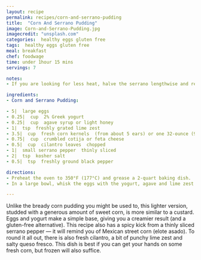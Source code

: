 ```yaml
---
layout: recipe
permalink: recipes/corn-and-serrano-pudding
title:  "Corn And Serrano Pudding"
image: Corn-and-Serrano-Pudding.jpg
imagecredit: "unsplash.com"
categories:  healthy eggs gluten free
tags:  healthy eggs gluten free
meal: breakfast
chef: foodwage
time: under 1hour 15 mins
servings: 7

notes:
- If you are looking for less heat, halve the serrano lengthwise and remove the stem and seeds. Then, mince and add to the corn mixture as instructed. If you cannot find a serrano at your grocery store, use half of a small jalapeño

ingredients:
- Corn and Serrano Pudding:

- 5|  large eggs
- 0.25|  cup  2% Greek yogurt
- 0.25|  cup  agave syrup or light honey
- 1|  tsp  freshly grated lime zest
- 3.5|  cup  fresh corn kernels  (from about 5 ears) or one 32-ounce (900g) bag frozen corn kernels
- 0.75|  cup  crumbled cotija or feta cheese
- 0.5|  cup  cilantro leaves  chopped
- 1|  small serrano pepper  thinly sliced
- 2|  tsp  kosher salt
- 0.5|  tsp  freshly ground black pepper

directions:
- Preheat the oven to 350°F (177°C) and grease a 2-quart baking dish.
- In a large bowl, whisk the eggs with the yogurt, agave and lime zest. Fold in the corn, cheese, cilantro, serrano, salt and pepper. Scrape the mixture into the prepared baking dish and smooth the top. Bake the corn pudding for about 1 hour or until the middle is set and the top is beginning to brown.

---
```


Unlike the bready corn pudding you might be used to, this lighter version, studded with a generous amount of sweet corn, is more similar to a custard. Eggs and yogurt make a simple base, giving you a creamier result (and a gluten-free alternative). This recipe also has a spicy kick from a thinly sliced serrano pepper — it will remind you of Mexican street corn (elote asado). To round it all out, there is also fresh cilantro, a bit of punchy lime zest and salty queso fresco. This dish is best if you can get your hands on some fresh corn, but frozen will also suffice.